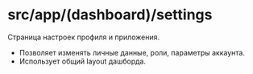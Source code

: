 # src/app/(dashboard)/settings

Страница настроек профиля и приложения.

- Позволяет изменять личные данные, роли, параметры аккаунта.
- Использует общий layout дашборда. 